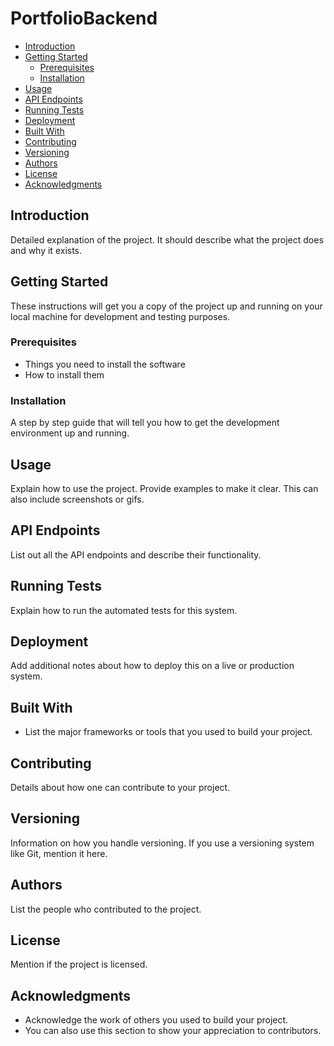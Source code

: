  # PortfolioBackend
- [Introduction](#introduction)
- [Getting Started](#getting-started)
    - [Prerequisites](#prerequisites)
    - [Installation](#installation)
- [Usage](#usage)
- [API Endpoints](#api-endpoints)
- [Running Tests](#running-tests)
- [Deployment](#deployment)
- [Built With](#built-with)
- [Contributing](#contributing)
- [Versioning](#versioning)
- [Authors](#authors)
- [License](#license)
- [Acknowledgments](#acknowledgments)

## Introduction
Detailed explanation of the project. It should describe what the project does and why it exists.

## Getting Started
These instructions will get you a copy of the project up and running on your local machine for development and testing purposes.

### Prerequisites
- Things you need to install the software
- How to install them

### Installation
A step by step guide that will tell you how to get the development environment up and running.

## Usage
Explain how to use the project. Provide examples to make it clear. This can also include screenshots or gifs.

## API Endpoints
List out all the API endpoints and describe their functionality.

## Running Tests
Explain how to run the automated tests for this system.

## Deployment
Add additional notes about how to deploy this on a live or production system.

## Built With
- List the major frameworks or tools that you used to build your project.

## Contributing
Details about how one can contribute to your project.

## Versioning
Information on how you handle versioning. If you use a versioning system like Git, mention it here.

## Authors
List the people who contributed to the project.

## License
Mention if the project is licensed.

## Acknowledgments
- Acknowledge the work of others you used to build your project.
- You can also use this section to show your appreciation to contributors.